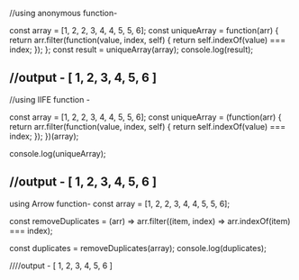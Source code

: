 //using anonymous function-

const array = [1, 2, 2, 3, 4, 4, 5, 5, 6];
const uniqueArray = function(arr) {
    return arr.filter(function(value, index, self) {
        return self.indexOf(value) === index;
    });
};
const result = uniqueArray(array);
console.log(result);

//output - [ 1, 2, 3, 4, 5, 6 ]
-------------------------------------------------------------------

//using IIFE function - 

const array = [1, 2, 2, 3, 4, 4, 5, 5, 6];
const uniqueArray = (function(arr) {
    return arr.filter(function(value, index, self) {
        return self.indexOf(value) === index;
    });
})(array);

console.log(uniqueArray);

//output - [ 1, 2, 3, 4, 5, 6 ]
------------------------------------------------------------------
using Arrow function-
const array = [1, 2, 2, 3, 4, 4, 5, 5, 6];

const removeDuplicates = (arr) => arr.filter((item, index) => arr.indexOf(item) === index);

const duplicates = removeDuplicates(array);
console.log(duplicates);

////output - [ 1, 2, 3, 4, 5, 6 ]
